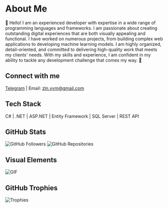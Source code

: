 # About Me

👋 Hello!
I am an experienced developer with expertise in a wide range of programming languages and frameworks. I am passionate about creating outstanding digital experiences that are both visually appealing and functional. I have worked on numerous projects, from building complex web applications to developing machine learning models. I am highly organized, detail-oriented, and committed to delivering high-quality work that meets my clients' needs. With my skills and experience, I am confident in my ability to tackle any development challenge that comes my way. 🚀

## Connect with me

[Telegram](https://t.me/zln_work) | Email: zln.vvm@gmail.com

## Tech Stack

C# | .NET | ASP.NET | Entity Framework | SQL Server | REST API

## GitHub Stats

![GitHub Followers](https://img.shields.io/github/followers/Grimooar?style=social) ![GitHub Repositories](https://img.shields.io/github/repositories/Grimooar?style=flat)

## Visual Elements

![GIF](link-to-your-gif)

## GitHub Trophies

![Trophies](link-to-your-trophies)

